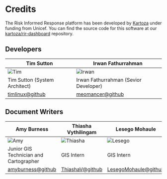 # Credits

The Risk Informed Response platform has been developed by [Kartoza](https://kartoza.com/en/) under funding from Unicef.
You can find the source code for this software at our [kartoza/rir-dashboard](https://github.com/kartoza/rir-dashboard) repository.

## Developers

Tim Sutton | Irwan Fathurrahman
-----------| -------------------
![Tim](https://avatars.githubusercontent.com/u/178003?v=4 "Tim")| ![Irwan](https://avatars.githubusercontent.com/u/4530905?v=4 "Irwan")
Tim Sutton (System Architect) | Irwan Fathurrahman (Sevior Developer)
[timlinux@github](https://github.com/timlinux/) | [meomancer@github](https://github.com/meomancer)

## Document Writers

Amy Burness | Thiasha Vythilingam | Lesego Mohaule
-----------| -------------------| ----------
![Amy](https://avatars.githubusercontent.com/u/77841514?v=4 "Amy")| ![Thiasha](https://avatars.githubusercontent.com/u/98025261?v=4 "Thiasha")| ![Lesego](../rir-dashboard/sphinx/source/img/lesego.png "Lesego")
Junior GIS Technician and Cartographer| GIS Intern| GIS Intern
[amyburness@github](https://github.com/amyburness/)| [ThiashaV@github](https://github.com/ThiashaV)|[LesegoMohaule@github](https://github.com/LesegoMohaule)

 

